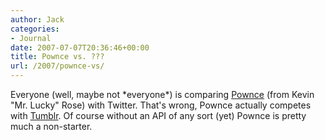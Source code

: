 ```yaml
---
author: Jack
categories:
- Journal
date: 2007-07-07T20:36:46+00:00
title: Pownce vs. ???
url: /2007/pownce-vs/
---
```


Everyone (well, maybe not \*everyone\*) is comparing [Pownce][1] (from Kevin "Mr. Lucky" Rose) with Twitter. That's wrong, Pownce actually competes with [Tumblr][2]. Of course without an API of any sort (yet) Pownce is pretty much a non-starter.

 [1]: http://www.pownce.com/
 [2]: http://tumblr.com/